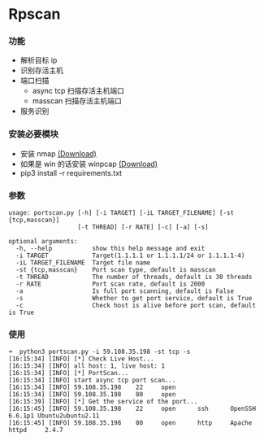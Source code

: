 # Rpscan

### 功能
* 解析目标 ip
* 识别存活主机
* 端口扫描
  * async tcp 扫描存活主机端口
  * masscan 扫描存活主机端口
* 服务识别

### 安装必要模块
* 安装 nmap [(Download)](https://nmap.org/dist/?C=M&O=D)
* 如果是 win 的话安装 winpcap [(Download)](https://www.winpcap.org/install/default.htm)
* pip3 install -r requirements.txt

### 参数
```
usage: portscan.py [-h] [-i TARGET] [-iL TARGET_FILENAME] [-st {tcp,masscan}]
                   [-t THREAD] [-r RATE] [-c] [-a] [-s]

optional arguments:
  -h, --help           show this help message and exit
  -i TARGET            Target(1.1.1.1 or 1.1.1.1/24 or 1.1.1.1-4)
  -iL TARGET_FILENAME  Target file name
  -st {tcp,masscan}    Port scan type, default is masscan
  -t THREAD            The number of threads, default is 30 threads
  -r RATE              Port scan rate, default is 2000
  -a                   Is full port scanning, default is False
  -s                   Whether to get port service, default is True
  -c                   Check host is alive before port scan, default is True
```

### 使用
```
➜  python3 portscan.py -i 59.108.35.198 -st tcp -s
[16:15:34] [INFO] [*] Check Live Host...
[16:15:34] [INFO] all host: 1, live host: 1
[16:15:34] [INFO] [*] PortScan...
[16:15:34] [INFO] start async tcp port scan...
[16:15:34] [INFO] 59.108.35.198    22     open
[16:15:34] [INFO] 59.108.35.198    80     open
[16:15:39] [INFO] [*] Get the service of the port...
[16:15:45] [INFO] 59.108.35.198    22     open      ssh      OpenSSH          6.6.1p1 Ubuntu2ubuntu2.11
[16:15:45] [INFO] 59.108.35.198    80     open      http     Apache httpd     2.4.7
```
